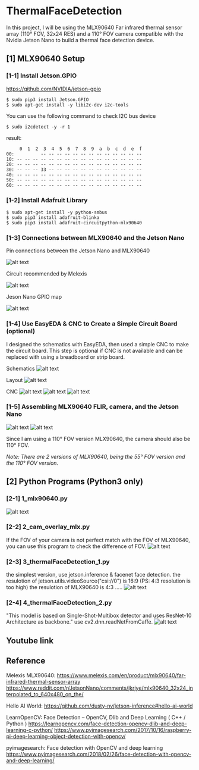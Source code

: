 # ThermalFaceDetection
In this project, I will be using the MLX90640 Far infrared thermal sensor array (110° FOV, 32x24 RES) and a 110° FOV camera compatible with the Nvidia Jetson Nano to build a thermal face detection device.

## [1] MLX90640 Setup

### [1-1] Install Jetson.GPIO
https://github.com/NVIDIA/jetson-gpio
```
$ sudo pip3 install Jetson.GPIO
$ sudo apt-get install -y libi2c-dev i2c-tools
```
You can use the following command to check I2C bus device
```
$ sudo i2cdetect -y -r 1
```
result:
```
     0  1  2  3  4  5  6  7  8  9  a  b  c  d  e  f
00:          -- -- -- -- -- -- -- -- -- -- -- -- -- 
10: -- -- -- -- -- -- -- -- -- -- -- -- -- -- -- -- 
20: -- -- -- -- -- -- -- -- -- -- -- -- -- -- -- -- 
30: -- -- -- 33 -- -- -- -- -- -- -- -- -- -- -- -- 
40: -- -- -- -- -- -- -- -- -- -- -- -- -- -- -- -- 
50: -- -- -- -- -- -- -- -- -- -- -- -- -- -- -- -- 
60: -- -- -- -- -- -- -- -- -- -- -- -- -- -- -- -- 
```

### [1-2] Install Adafruit Library
```
$ sudo apt-get install -y python-smbus
$ sudo pip3 install adafruit-blinka
$ sudo pip3 install adafruit-circuitpython-mlx90640
```

### [1-3] Connections between MLX90640 and the Jetson Nano

Pin connections between the Jetson Nano and MLX90640

![alt text](https://github.com/xyth0rn/ThermalFaceDetection/blob/main/nano_mlx.png)

Circuit recommended by Melexis

![alt text](https://github.com/xyth0rn/ThermalFaceDetection/blob/main/mlx90640_cir.png)

Jeson Nano GPIO map

![alt text](https://github.com/xyth0rn/ThermalFaceDetection/blob/main/Jetson_Nano_GPIO.png)

### [1-4] Use EasyEDA & CNC to Create a Simple Circuit Board (optional)
I designed the schematics with EasyEDA, then used a simple CNC to make the circuit board.
This step is optional if CNC is not available and can be replaced with using a breadboard or strip board.

Schematics
![alt text](https://github.com/xyth0rn/ThermalFaceDetection/blob/main/mlx90640_sch.png)

Layout
![alt text](https://github.com/xyth0rn/ThermalFaceDetection/blob/main/mlx90640_lay.png)

CNC
![alt text](https://github.com/xyth0rn/ThermalFaceDetection/blob/main/pcb_1.jpeg)
![alt text](https://github.com/xyth0rn/ThermalFaceDetection/blob/main/pcb_2.jpeg)
![alt text](https://github.com/xyth0rn/ThermalFaceDetection/blob/main/pcb_3.jpeg)

### [1-5] Assembling MLX90640 FLIR, camera, and the Jetson Nano
![alt text](https://github.com/xyth0rn/ThermalFaceDetection/blob/main/pcb_4.jpeg)
![alt text](https://github.com/xyth0rn/ThermalFaceDetection/blob/main/pcb_5.jpeg)

Since I am using a 110° FOV version MLX90640, the camera should also be 110° FOV.

*Note: There are 2 versions of MLX90640, being the 55° FOV version and the 110° FOV version.*

## [2] Python Programs (Python3 only)

### [2-1] 1_mlx90640.py

![alt text]()

### [2-2] 2_cam_overlay_mlx.py
If the FOV of your camera is not perfect match with the FOV of MLX90640, you can use this program to check the difference of FOV. 
![alt text]()

### [2-3] 3_thermalFaceDetection_1.py
the simplest version, use jetson.inference & facenet face detection.
the resulotion of jetson.utils.videoSource("csi://0") is 16:9 (PS: 4:3 resolution is too high)
the resulotion of MLX90640 is 4:3
.....
![alt text]()

### [2-4] 4_thermalFaceDetection_2.py
"This model is based on Single-Shot-Multibox detector and uses ResNet-10 Architecture as backbone."
use cv2.dnn.readNetFromCaffe.
![alt text]()

## Youtube link

## Reference
Melexis MLX90640:
https://www.melexis.com/en/product/mlx90640/far-infrared-thermal-sensor-array
https://www.reddit.com/r/JetsonNano/comments/jkrjye/mlx90640_32x24_interpolated_to_640x480_on_the/

Hello AI World: 
https://github.com/dusty-nv/jetson-inference#hello-ai-world

LearnOpenCV: Face Detection – OpenCV, Dlib and Deep Learning ( C++ / Python )
https://learnopencv.com/face-detection-opencv-dlib-and-deep-learning-c-python/
https://www.pyimagesearch.com/2017/10/16/raspberry-pi-deep-learning-object-detection-with-opencv/

pyimagesearch: Face detection with OpenCV and deep learning
https://www.pyimagesearch.com/2018/02/26/face-detection-with-opencv-and-deep-learning/


